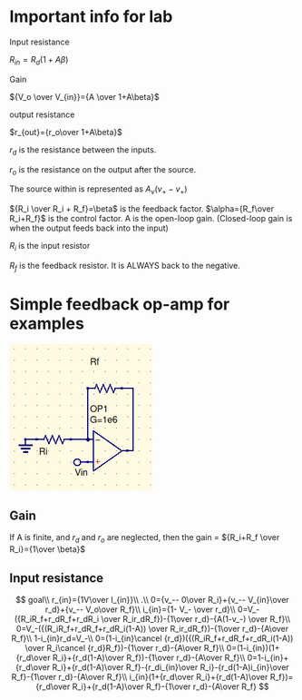 # Important info for lab

Input resistance

$R_{in}=R_d(1+A\beta)$



Gain

${V_o \over V_{in}}={A \over 1+A\beta}$



output resistance

$r_{out}={r_o\over 1+A\beta}$



$r_d$ is the resistance between the inputs.

$r_o$ is the resistance on the output after the source.

The source within is represented as $A_v(v_+-v_+)$

${R_i \over R_i + R_f}=\beta$ is the feedback factor. $\alpha={R_f\over R_i+R_f}$ is the control factor. A is the open-loop gain. (Closed-loop gain is when the output feeds back into the input)

$R_i$ is the input resistor

$R_f$ is the feedback resistor. It is ALWAYS back to the negative.



# Simple feedback op-amp for examples



![image-20200116163421345](image-20200116163421345.png)

## Gain

If A is finite, and $r_d$ and $r_o$ are neglected, then the gain = ${R_i+R_f \over R_i}={1\over \beta}$

## Input resistance

$$
goal\\
r_{in}={1V\over I_{in}}\\
.\\
0={v_-- 0\over R_i}+{v_-- V_{in}\over r_d}+{v_-- V_o\over R_f}\\
i_{in}={1- V_- \over r_d}\\
0=V_-({R_iR_f+r_dR_f+r_dR_i \over R_ir_dR_f})-{1\over r_d}-{A(1-v_-) \over R_f}\\
0=V_-({(R_iR_f+r_dR_f+r_dR_i(1-A)) \over R_ir_dR_f})-{1\over r_d}-{A\over R_f}\\
1-i_{in}r_d=V_-\\
0=(1-i_{in}\cancel {r_d})({(R_iR_f+r_dR_f+r_dR_i(1-A)) \over R_i\cancel {r_d}R_f})-{1\over r_d}-{A\over R_f}\\
0=(1-i_{in})(1+{r_d\over R_i}+{r_d(1-A)\over R_f})-{1\over r_d}-{A\over R_f}\\
0=1-i_{in}+{r_d\over R_i}+{r_d(1-A)\over R_f}-{r_di_{in}\over R_i}-{r_d(1-A)i_{in}\over R_f}-{1\over r_d}-{A\over R_f}\\
i_{in}(1+{r_d\over R_i}+{r_d(1-A)\over R_f})={r_d\over R_i}+{r_d(1-A)\over R_f}-{1\over r_d}-{A\over R_f}
$$

